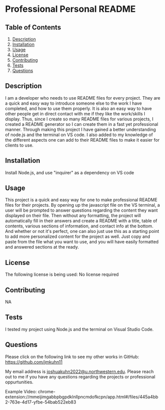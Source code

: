 

# Professional Personal README 

 

## Table of Contents

1. [Description](#description)
2. [Installation](#installation)
3. [Usage](#usage)
4. [License](#license)
5. [Contributing](#contributing)
6. [Tests](#tests)
7. [Questions](#questions)


## Description

I am a developer who needs to use README files for every project. They are a quick and easy way to introduce someone else to the work I have completed, and how to use them properly. It is also an easy way to have other people get in direct contact with me if they like the work/skills I display. Thus, since I create so many README files for various projects, I created a README generator so I can create them in a fast yet professional manner. Through making this project I have gained a better understanding of node.js and the terminal on VS code. I also added to my knowledge of the different aspects one can add to their README files to make it easier for clients to use.

## Installation

Install Node.js, and use "inquirer" as a dependency on VS code

## Usage

This project is a quick and easy way for one to make professional README files for their projects. By opening up the javascript file on the VS terminal, a user will be prompted to answer questions regarding the content they want displayed on their file. Then without any formatting, the project will automatically fill in their answers and create a README with a title, table of contents, various sections of information, and contact info at the bottom. And whether or not it's perfect, one can also just use this as a starting point to add more personalized content for the project as well. Just copy and paste from the file what you want to use, and you will have easily formatted and answered sections at the ready.

## License

The following license is being used:  No license required

## Contributing

NA

## Tests

I tested my project using Node.js and the terminal on Visual Studio Code.

## Questions

Please click on the following link to see my other works in GitHub: https://github.com/jmkuhn11

My email address is joshuakuhn2022@u.northwestern.edu. Please reach out to me if you have any questions regarding the projects or professional oppurtunities.

Example Video: chrome-extension://mmeijimgabbpbgpdklnllpncmdofkcpn/app.html#/files/445a4bb2-763e-4d17-yfbe-54bab522eb83


